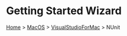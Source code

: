 # Getting Started Wizard

[Home](/docs/wiz/readme.md) > [MacOS](pickide_MacOS.md) > [VisualStudioForMac](picktest_MacOS_VisualStudioForMac.md) > NUnit
